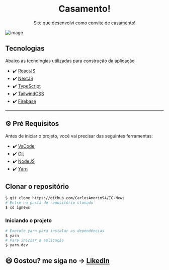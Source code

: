 <h1 align="center">
   Casamento!
</h1>
<p align="center">Site que desenvolvi como convite de casamento!</p>

![image](https://user-images.githubusercontent.com/83739628/221440303-551d0c71-38a5-424f-97a3-8973d7ec8a57.png)


## Tecnologias

Abaixo as tecnologias utilizadas para construção da aplicação

- ✔️ [ReactJS](https://reactjs.org/)
- ✔️ [NextJS](https://nextjs.org/)
- ✔️ [TypeScript](https://www.typescriptlang.org/)
- ✔️ [TailwindCSS](https://tailwindcss.com/)
- ✔️ [Firebase](https://firebase.google.com/?hl=pt-br)

---

## ⚙ Pré Requisitos

Antes de iniciar o projeto, você vai precisar das seguintes ferramentas:

- ✔️ [VsCode](https://code.visualstudio.com/download);
- ✔️ [Git](https://git-scm.com/)
- ✔️ [NodeJS](https://nodejs.org/en/download/)
- ✔️ [Yarn](https://classic.yarnpkg.com)


## Clonar o repositório

```bash
$ git clone https://github.com/CarlosAmorim94/IG-News
# Entre na pasta do repositório clonado
$ cd ignews
```

### Iniciando o projeto

```bash
# Execute yarn para instalar as dependências
$ yarn
# Para iniciar a aplicação
$ yarn dev
```

## 😃 Gostou? me siga no -> [Likedln](https://www.linkedin.com/in/CarlosAmorim94/)
